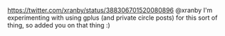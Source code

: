 https://twitter.com/xranby/status/388306701520080896 @xranby I'm experimenting with using gplus (and private circle posts) for this sort of thing, so added you on that thing :)